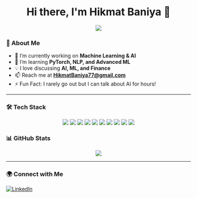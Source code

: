 <h1 align="center">Hi there, I'm Hikmat Baniya 👋</h1>

<p align="center">
  <a href="https://github.com/hikmatbaniya">
    <img src="https://github-readme-stats.vercel.app/api?username=hikmatbaniya&show_icons=true&theme=radical" />
  </a>
</p>

### 🚀 About Me
- 🔭 I’m currently working on **Machine Learning & AI**
- 🌱 I’m learning **PyTorch, NLP, and Advanced ML**
- 💡 I love discussing **AI, ML, and Finance**
- 📫 Reach me at **HikmatBaniya77@gmail.com**
- ⚡ Fun Fact: I rarely go out but I can talk about AI for hours!  

---

### 🛠 Tech Stack  
<p align="center">
  <img src="https://img.shields.io/badge/Python-3776AB?style=for-the-badge&logo=python&logoColor=white"/>
  <img src="https://img.shields.io/badge/Machine%20Learning-FF6F00?style=for-the-badge"/>
  <img src="https://img.shields.io/badge/NLP-0081CB?style=for-the-badge"/>
  <img src="https://img.shields.io/badge/Pandas-130654?style=for-the-badge&logo=pandas"/>
  <img src="https://img.shields.io/badge/PyTorch-EE4C2C?style=for-the-badge&logo=pytorch&logoColor=white"/>
  <img src="https://img.shields.io/badge/Scikit--learn-FF9900?style=for-the-badge&logo=scikit-learn&logoColor=white"/>
  <img src="https://img.shields.io/badge/SQL-4479A1?style=for-the-badge&logo=postgresql&logoColor=white"/>
  <img src="https://img.shields.io/badge/Matplotlib-11557C?style=for-the-badge&logo=python&logoColor=white"/>
  <img src="https://img.shields.io/badge/NumPy-013243?style=for-the-badge&logo=numpy&logoColor=white"/>
  <img src="https://img.shields.io/badge/TensorFlow-FF6F00?style=for-the-badge&logo=tensorflow&logoColor=white"/>
</p>

### 📊 GitHub Stats
<p align="center">
  <img src="https://github-readme-stats.vercel.app/api/top-langs/?username=hikmatbaniya&layout=compact&theme=radical" />
</p>

---

### 🌍 Connect with Me
[![LinkedIn](https://img.shields.io/badge/LinkedIn-0077B5?style=for-the-badge&logo=linkedin&logoColor=white)](https://www.linkedin.com/in/hikmat-baniya-a12714291/)
